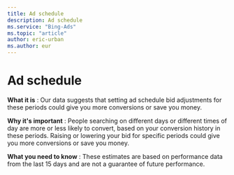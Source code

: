 ```yaml
---
title: Ad schedule
description: Ad schedule
ms.service: "Bing-Ads"
ms.topic: "article"
author: eric-urban
ms.author: eur
---
```


# Ad schedule

**What it is** : Our data suggests that setting ad schedule bid adjustments for these periods could give you more conversions or save you money.

**Why it's important** : People searching on different days or different times of day are more or less likely to convert, based on your conversion history in these periods. Raising or lowering your bid for specific periods could give you more conversions or save you money.

**What you need to know** : These estimates are based on performance data from the last 15 days and are not a guarantee of future performance.


